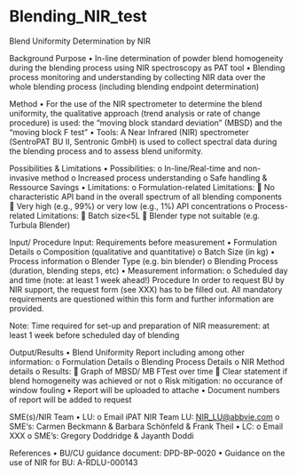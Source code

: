 # Blending_NIR_test
Blend Uniformity Determination by NIR

Background
Purpose 
•	In-line determination of powder blend homogeneity during the blending process using NIR spectroscopy as PAT tool
•	Blending process monitoring and understanding by collecting NIR data over the whole blending process (including blending endpoint determination)

Method
•	For the use of the NIR spectrometer to determine the blend uniformity, the qualitative approach (trend analysis or rate of change procedure) is used: 
the “moving block standard deviation” (MBSD) and the “moving block F test” 
•	Tools: A Near Infrared (NIR) spectrometer (SentroPAT BU II, Sentronic GmbH) is used to collect spectral data during the blending process and to assess blend uniformity.

Possibilities & Limitations
•	Possibilities: 
o	In-line/Real-time and non-invasive method
o	Increased process understanding
o	Safe handling & Ressource Savings
•	Limitations: 
o	Formulation-related Limitations: 
	No characteristic API band in the overall spectrum of all blending components
	Very high (e.g., 99%) or very low (e.g., 1%) API concentrations
o	Process-related Limitations:
	Batch size<5L 
	Blender type not suitable (e.g. Turbula Blender)



Input/ Procedure
Input: Requirements before measurement
•	Formulation Details
o	Composition (qualitative and quantitative)
o	Batch Size (in kg)
•	Process information
o	Blender Type (e.g. bin blender)
o	Blending Process (duration, blending steps, etc)
•	Measurement information:
o	Scheduled day and time (note: at least 1 week ahead!)
Procedure
In order to request BU by NIR support, the request form (see XXX) has to be filled out. All mandatory requirements are questioned within this form and further information are provided.

Note: Time required for set-up and preparation of NIR measurement: at least 1 week before scheduled day of blending

Output/Results
•	Blend Uniformity Report including among other information:
o	Formulation Details
o	Blending Process Details
o	NIR Method details
o	Results:
	Graph of MBSD/ MB FTest over time
	Clear statement if blend homogeneity was achieved or not
o	Risk mitigation: no occurance of window fouling 
•	Report will be uploaded to attache 
•	Document numbers of report will be added to request



SME(s)/NIR Team
•	LU: 
o	Email iPAT NIR Team LU:    NIR_LU@abbvie.com
o	SME‘s: Carmen Beckmann & Barbara Schönfeld & Frank Theil
•	LC:
o	Email XXX
o	SME’s: Gregory Doddridge & Jayanth Doddi 

References 
•	BU/CU guidance document:  DPD-BP-0020
•	Guidance on the use of NIR for BU: A-RDLU-000143 


